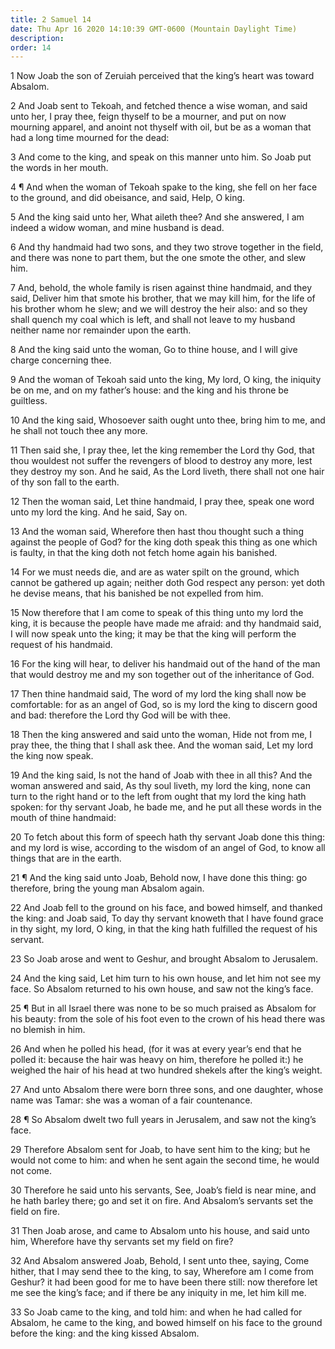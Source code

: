 ```yaml
---
title: 2 Samuel 14
date: Thu Apr 16 2020 14:10:39 GMT-0600 (Mountain Daylight Time)
description: 
order: 14
---
```


<p>
  1 Now Joab the son of Zeruiah perceived that the king&#x2019;s heart was
  toward Absalom.
</p>
<p>
  2 And Joab sent to Tekoah, and fetched thence a wise woman, and said unto her,
  I pray thee, feign thyself to be a mourner, and put on now mourning apparel,
  and anoint not thyself with oil, but be as a woman that had a long time
  mourned for the dead:
</p>
<p>
  3 And come to the king, and speak on this manner unto him. So Joab put the
  words in her mouth.
</p>
<p>
  4 &#xB6; And when the woman of Tekoah spake to the king, she fell on her face
  to the ground, and did obeisance, and said, Help, O king.
</p>
<p>
  5 And the king said unto her, What aileth thee? And she answered, I am indeed
  a widow woman, and mine husband is dead.
</p>
<p>
  6 And thy handmaid had two sons, and they two strove together in the field,
  and there was none to part them, but the one smote the other, and slew him.
</p>
<p>
  7 And, behold, the whole family is risen against thine handmaid, and they
  said, Deliver him that smote his brother, that we may kill him, for the life
  of his brother whom he slew; and we will destroy the heir also: and so they
  shall quench my coal which is left, and shall not leave to my husband neither
  name nor remainder upon the earth.
</p>
<p>
  8 And the king said unto the woman, Go to thine house, and I will give charge
  concerning thee.
</p>
<p>
  9 And the woman of Tekoah said unto the king, My lord, O king, the iniquity be
  on me, and on my father&#x2019;s house: and the king and his throne be
  guiltless.
</p>
<p>
  10 And the king said, Whosoever saith ought unto thee, bring him to me, and he
  shall not touch thee any more.
</p>
<p>
  11 Then said she, I pray thee, let the king remember the Lord thy God, that
  thou wouldest not suffer the revengers of blood to destroy any more, lest they
  destroy my son. And he said, As the Lord liveth, there shall not one hair of
  thy son fall to the earth.
</p>
<p>
  12 Then the woman said, Let thine handmaid, I pray thee, speak one word unto
  my lord the king. And he said, Say on.
</p>
<p>
  13 And the woman said, Wherefore then hast thou thought such a thing against
  the people of God? for the king doth speak this thing as one which is faulty,
  in that the king doth not fetch home again his banished.
</p>
<p>
  14 For we must needs die, and are as water spilt on the ground, which cannot
  be gathered up again; neither doth God respect any person: yet doth he devise
  means, that his banished be not expelled from him.
</p>
<p>
  15 Now therefore that I am come to speak of this thing unto my lord the king,
  it is because the people have made me afraid: and thy handmaid said, I will
  now speak unto the king; it may be that the king will perform the request of
  his handmaid.
</p>
<p>
  16 For the king will hear, to deliver his handmaid out of the hand of the man
  that would destroy me and my son together out of the inheritance of God.
</p>
<p>
  17 Then thine handmaid said, The word of my lord the king shall now be
  comfortable: for as an angel of God, so is my lord the king to discern good
  and bad: therefore the Lord thy God will be with thee.
</p>
<p>
  18 Then the king answered and said unto the woman, Hide not from me, I pray
  thee, the thing that I shall ask thee. And the woman said, Let my lord the
  king now speak.
</p>
<p>
  19 And the king said, Is not the hand of Joab with thee in all this? And the
  woman answered and said, As thy soul liveth, my lord the king, none can turn
  to the right hand or to the left from ought that my lord the king hath spoken:
  for thy servant Joab, he bade me, and he put all these words in the mouth of
  thine handmaid:
</p>
<p>
  20 To fetch about this form of speech hath thy servant Joab done this thing:
  and my lord is wise, according to the wisdom of an angel of God, to know all
  things that are in the earth.
</p>
<p>
  21 &#xB6; And the king said unto Joab, Behold now, I have done this thing: go
  therefore, bring the young man Absalom again.
</p>
<p>
  22 And Joab fell to the ground on his face, and bowed himself, and thanked the
  king: and Joab said, To day thy servant knoweth that I have found grace in thy
  sight, my lord, O king, in that the king hath fulfilled the request of his
  servant.
</p>
<p>23 So Joab arose and went to Geshur, and brought Absalom to Jerusalem.</p>
<p>
  24 And the king said, Let him turn to his own house, and let him not see my
  face. So Absalom returned to his own house, and saw not the king&#x2019;s
  face.
</p>
<p>
  25 &#xB6; But in all Israel there was none to be so much praised as Absalom
  for his beauty: from the sole of his foot even to the crown of his head there
  was no blemish in him.
</p>
<p>
  26 And when he polled his head, (for it was at every year&#x2019;s end that he
  polled it: because the hair was heavy on him, therefore he polled it:) he
  weighed the hair of his head at two hundred shekels after the king&#x2019;s
  weight.
</p>
<p>
  27 And unto Absalom there were born three sons, and one daughter, whose name
  was Tamar: she was a woman of a fair countenance.
</p>
<p>
  28 &#xB6; So Absalom dwelt two full years in Jerusalem, and saw not the
  king&#x2019;s face.
</p>
<p>
  29 Therefore Absalom sent for Joab, to have sent him to the king; but he would
  not come to him: and when he sent again the second time, he would not come.
</p>
<p>
  30 Therefore he said unto his servants, See, Joab&#x2019;s field is near mine,
  and he hath barley there; go and set it on fire. And Absalom&#x2019;s servants
  set the field on fire.
</p>
<p>
  31 Then Joab arose, and came to Absalom unto his house, and said unto him,
  Wherefore have thy servants set my field on fire?
</p>
<p>
  32 And Absalom answered Joab, Behold, I sent unto thee, saying, Come hither,
  that I may send thee to the king, to say, Wherefore am I come from Geshur? it
  had been good for me to have been there still: now therefore let me see the
  king&#x2019;s face; and if there be any iniquity in me, let him kill me.
</p>
<p>
  33 So Joab came to the king, and told him: and when he had called for Absalom,
  he came to the king, and bowed himself on his face to the ground before the
  king: and the king kissed Absalom.
</p>
